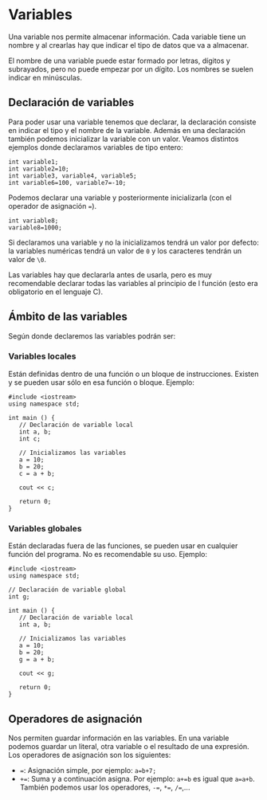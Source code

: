 # Variables

Una variable nos permite almacenar información. Cada variable tiene un nombre y al crearlas hay que indicar el tipo de datos que va a almacenar.

El nombre de una variable puede estar formado por letras, dígitos y subrayados, pero no puede empezar por un dígito. Los nombres se suelen indicar en minúsculas.

## Declaración de variables

Para poder usar una variable tenemos que declarar, la declaración consiste en indicar el tipo y el nombre de la variable. Además en una declaración también podemos inicializar la variable con un valor. Veamos distintos ejemplos donde declaramos variables de tipo entero:

    int variable1;
    int variable2=10;
    int variable3, variable4, variable5;
    int variable6=100, variable7=-10;

Podemos declarar una variable y posteriormente inicializarla (con el operador de asignación `=`).

    int variable8;
    variable8=1000;

Si declaramos una variable y no la inicializamos tendrá un valor por defecto: la variables numéricas tendrá un valor de `0` y los caracteres tendrán un valor de `\0`.

Las variables hay que declararla antes de usarla, pero es muy recomendable declarar todas las variables al principio de l función (esto era obligatorio en el lenguaje C).


## Ámbito de las variables

Según donde declaremos las variables podrán ser:

### Variables locales

Están definidas dentro de una función o un bloque de instrucciones. Existen y se pueden usar sólo en esa función o bloque. Ejemplo:


    #include <iostream>
    using namespace std;
    
    int main () {
       // Declaración de variable local
       int a, b;
       int c;
    
       // Inicializamos las variables
       a = 10;
       b = 20;
       c = a + b;
    
       cout << c;
    
       return 0;
    } 

### Variables globales

Están declaradas fuera de las funciones, se pueden usar en cualquier función del programa. No es recomendable su uso. Ejemplo:

    #include <iostream>
    using namespace std;
    
    // Declaración de variable global
    int g;
    
    int main () {
       // Declaración de variable local
       int a, b;
    
       // Inicializamos las variables
       a = 10;
       b = 20;
       g = a + b;
    
       cout << g;
    
       return 0;
    }

## Operadores de asignación

Nos permiten guardar información en las variables. En una variable podemos guardar un literal, otra variable o el resultado de una expresión. Los operadores de asignación son los siguientes:

* `=`: Asignación simple, por ejemplo: `a=b+7;`
* `+=`: Suma y a continuación asigna. Por ejemplo: `a+=b` es igual que `a=a+b`. También podemos usar los operadores, `-=`, `*=`, `/=`,...

